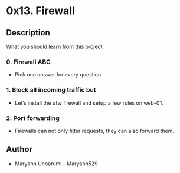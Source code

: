 # 0x13. Firewall
## Description
What you should learn from this project:

### 0. Firewall ABC
* Pick one answer for every question.
### 1. Block all incoming traffic but
* Let’s install the ufw firewall and setup a few rules on web-01.
### 2. Port forwarding
* Firewalls can not only filter requests, they can also forward them.
## Author
  * Maryann Unoarumi - Maryann529
